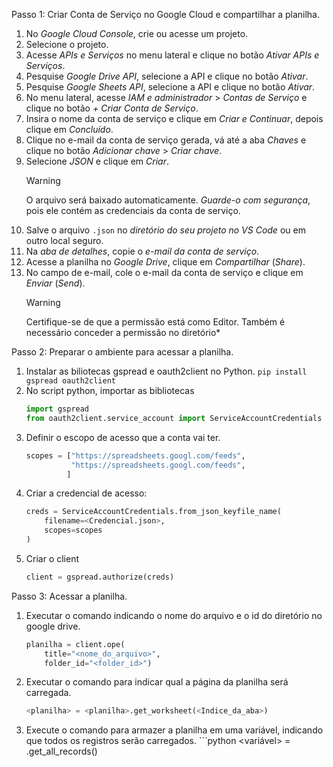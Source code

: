 
Passo 1: Criar Conta de Serviço no Google Cloud e compartilhar a planilha.

1. No *Google Cloud Console*, crie ou acesse um projeto.  
2. Selecione o projeto.  
3. Acesse *APIs e Serviços* no menu lateral e clique no botão *Ativar APIs e Serviços*.  
4. Pesquise *Google Drive API*, selecione a API e clique no botão *Ativar*.  
5. Pesquise *Google Sheets API*, selecione a API e clique no botão *Ativar*.  
6. No menu lateral, acesse *IAM e administrador* > *Contas de Serviço* e clique no botão *+ Criar Conta de Serviço*.  
7. Insira o nome da conta de serviço e clique em *Criar e Continuar*, depois clique em *Concluído*.  
8. Clique no e-mail da conta de serviço gerada, vá até a aba *Chaves* e clique no botão *Adicionar chave* > *Criar chave*.  
9. Selecione *JSON* e clique em *Criar*.  
      > [!WARNING]
      > O arquivo será baixado automaticamente. *Guarde-o com segurança*, pois ele contém as credenciais da conta de serviço.  
10. Salve o arquivo `.json` no *diretório do seu projeto no VS Code* ou em outro local seguro.  
11. Na *aba de detalhes*, copie o *e-mail da conta de serviço*.  
12. Acesse a planilha no *Google Drive*, clique em *Compartilhar* (*Share*).  
13. No campo de e-mail, cole o e-mail da conta de serviço e clique em *Enviar* (*Send*).  
    > [!WARNING]
    > Certifique-se de que a permissão está como Editor. Também é necessário conceder a permissão no diretório*  
 
Passo 2: Preparar o ambiente para acessar a planilha.
1. Instalar as biliotecas gspread e oauth2client no Python.
    `pip install gspread oauth2client`
2. No script python, importar as bibliotecas
    ```python
    import gspread
    from oauth2client.service_account import ServiceAccountCredentials
    ```
3. Definir o escopo de acesso que a conta vai ter.
    ```python
    scopes = ["https://spreadsheets.googl.com/feeds",
              "https://spreadsheets.googl.com/feeds",
             ]
    ```
4. Criar a credencial de acesso:
    ```python
    creds = ServiceAccountCredentials.from_json_keyfile_name(
        filename=<Credencial.json>,
        scopes=scopes
    )
5. Criar o client
    ```python
    client = gspread.authorize(creds)
    ```

Passo 3: Acessar a planilha.
1. Executar o comando indicando o nome do arquivo e o id do diretório no google drive.
    ```python
    planilha = client.ope(
        title="<nome_do_arquivo>", 
        folder_id="<folder_id>")
2. Executar o comando para indicar qual a página da planilha será carregada.
    ```python
    <planilha> = <planilha>.get_worksheet(<Indice_da_aba>)
    ```
3. Execute o comando para armazer a planilha em uma variável, indicando que todos os registros serão carregados.
        ```python
    <variável> = <planilha>.get_all_records()
    ```
